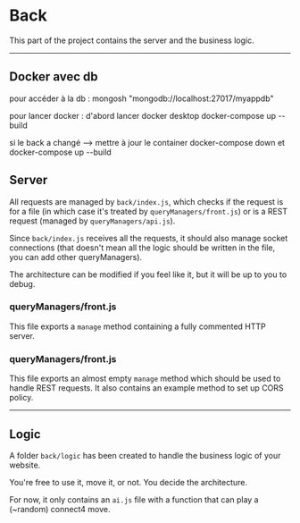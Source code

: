 # Back

This part of the project contains the server and the business logic.

---

## Docker avec db

pour accéder à la db :
mongosh "mongodb://localhost:27017/myappdb"

pour lancer docker :
d'abord lancer docker desktop
docker-compose up --build

si le back a changé --> mettre à jour le container
docker-compose down
et
docker-compose up --build

## Server


All requests are managed by `back/index.js`, which checks if the request is for a file 
(in which case it's treated by `queryManagers/front.js`) or is a REST request (managed by `queryManagers/api.js`).

Since `back/index.js` receives all the requests, it should also manage socket connections 
(that doesn't mean all the logic should be written in the file, you can add other queryManagers).

The architecture can be modified if you feel like it, but it will be up to you to debug.

### queryManagers/front.js

This file exports a `manage` method containing a fully commented HTTP server.

### queryManagers/front.js

This file exports an almost empty `manage` method which should be used to handle REST requests.
It also contains an example method to set up CORS policy.

---

## Logic

A folder `back/logic` has been created to handle the business logic of your website.

You're free to use it, move it, or not. You decide the architecture.

For now, it only contains an `ai.js` file with a function that can play a (~random) connect4 move.